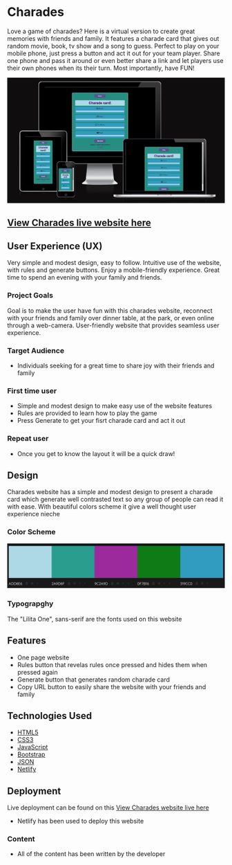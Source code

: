 # Charades

Love a game of charades? Here is a virtual version to create great memories with friends and family.
It features a charade card that gives out random movie, book, tv show and a song to guess.
Perfect to play on your mobile phone, just press a button and act it out for your team player.
Share one phone and pass it around or even better share a link and let players use their own phones when its their turn.
Most importantly, have FUN!

![Home Screen](/images/am-i-responsive-charades.png)

[View Charades live website here](https://thomas-charades.netlify.app/)
---

## User Experience (UX)

Very simple and modest design, easy to follow. Intuitive use of the website, with rules and generate buttons. Enjoy a mobile-friendly experience. Great time to spend an evening with your family and friends.

### Project Goals

Goal is to make the user have fun with this charades website, reconnect with your friends and family over dinner table, at the park, or even online through a web-camera. User-friendly website that provides seamless user experience.

### Target Audience

* Individuals seeking for a great time to share joy with their friends and family

### First time user

* Simple and modest design to make easy use of the website features
* Rules are provided to learn how to play the game
* Press Generate to get your fisrt charade card and act it out

### Repeat user

* Once you get to know the layout it will be a quick draw!

## Design

Charades website has a simple and modest design to present a charade card which generate well contrasted text so any group of people can read it with ease. With beautiful colors scheme it give a well thought user experience nieche

### Color Scheme
![Color Scheme](/images/charades-color-scheme.png)

### Typograpghy

The "Lilita One", sans-serif are the fonts used on this website

## Features

* One page website
* Rules button that revelas rules once pressed and hides them when pressed again
* Generate button that generates random charade card
* Copy URL button to easily share the website with your friends and family

## Technologies Used

* [HTML5](https://en.wikipedia.org/wiki/HTML5)
* [CSS3](https://en.wikipedia.org/wiki/CSS)
* [JavaScript](https://en.wikipedia.org/wiki/JavaScript)
* [Bootstrap](https://en.wikipedia.org/wiki/Bootstrap_(front-end_framework))
* [JSON](https://www.json.org)
* [Netlify](https://www.netlify.com/)

## Deployment

Live deployment can be found on this [View Charades website live here](https://thomas-charades.netlify.app/)

* Netlify has been used to deploy this website

### Content

* All of the content has been written by the developer